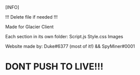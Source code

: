 [INFO]

!!! Delete file if needed !!!

Made for Glacier Client

Each section in its own folder:
Script.js 
Style.css
Images

Website made by: Duke#6377 (most of it!) && SpyMiner#0001

 
# DONT PUSH TO LIVE!!!
